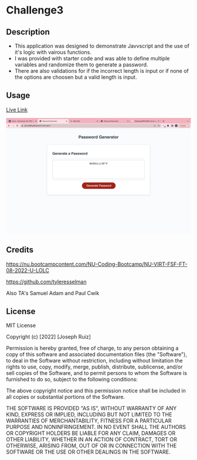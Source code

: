 # Challenge3

## Description

- This application was designed to demonstrate Javvscript and the use of it's logic with vairous functions.
- I was provided with starter code and was able to define multiple variables and randomize them to generate a password. 
- There are also validations for if the incorrect length is input or if none of the options are choosen but a valid length is input.

## Usage
[Live Link](https://jmruiz96.github.io/Challenge3/)

![Webpage Screenshot](./assets/images/Screen%20Shot%202022-09-01%20at%207.41.46%20PM.png)


## Credits

https://nu.bootcampcontent.com/NU-Coding-Bootcamp/NU-VIRT-FSF-FT-08-2022-U-LOLC

https://github.com/tyleresselman

Also TA's Samuel Adam and Paul Cwik 

## License
MIT License

Copyright (c) [2022] [Joseph Ruiz]

Permission is hereby granted, free of charge, to any person obtaining a copy
of this software and associated documentation files (the "Software"), to deal
in the Software without restriction, including without limitation the rights
to use, copy, modify, merge, publish, distribute, sublicense, and/or sell
copies of the Software, and to permit persons to whom the Software is
furnished to do so, subject to the following conditions:

The above copyright notice and this permission notice shall be included in all
copies or substantial portions of the Software.

THE SOFTWARE IS PROVIDED "AS IS", WITHOUT WARRANTY OF ANY KIND, EXPRESS OR
IMPLIED, INCLUDING BUT NOT LIMITED TO THE WARRANTIES OF MERCHANTABILITY,
FITNESS FOR A PARTICULAR PURPOSE AND NONINFRINGEMENT. IN NO EVENT SHALL THE
AUTHORS OR COPYRIGHT HOLDERS BE LIABLE FOR ANY CLAIM, DAMAGES OR OTHER
LIABILITY, WHETHER IN AN ACTION OF CONTRACT, TORT OR OTHERWISE, ARISING FROM,
OUT OF OR IN CONNECTION WITH THE SOFTWARE OR THE USE OR OTHER DEALINGS IN THE
SOFTWARE.